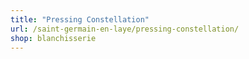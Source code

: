 ```yaml
---
title: "Pressing Constellation"
url: /saint-germain-en-laye/pressing-constellation/
shop: blanchisserie
---
```

